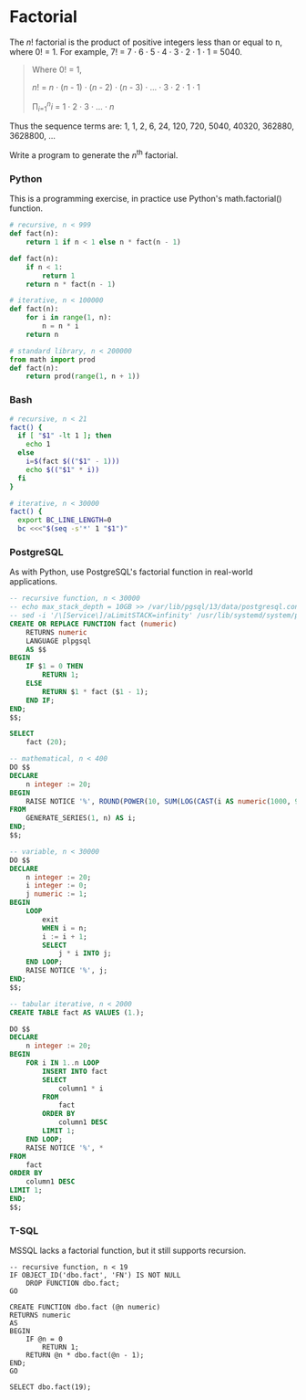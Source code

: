 # Factorial

The *n*! factorial is the product of positive integers less than or equal to n, where 0! = 1. For example, 7! = 7 · 6 · 5 · 4 · 3 · 2 · 1 · 1 = 5040.

> Where 0! = 1,
> 
> *n*! = *n* · (*n* - 1) · (*n* - 2) · (*n* - 3) · ... · 3 · 2 · 1 · 1
>
> Π<sub>*i*=1</sub><sup>*n*</sup>*i* = 1 · 2 · 3 · ... · *n*

Thus the sequence terms are: 1, 1, 2, 6, 24, 120, 720, 5040, 40320, 362880, 3628800, ...

Write a program to generate the *n*<sup>th</sup> factorial.

### Python
This is a programming exercise, in practice use Python's math.factorial() function.
```python
# recursive, n < 999
def fact(n):
    return 1 if n < 1 else n * fact(n - 1)

def fact(n):
    if n < 1:
        return 1
    return n * fact(n - 1)

# iterative, n < 100000
def fact(n):
    for i in range(1, n):
        n = n * i
    return n

# standard library, n < 200000
from math import prod
def fact(n):
    return prod(range(1, n + 1))
```

### Bash
```bash
# recursive, n < 21
fact() {
  if [ "$1" -lt 1 ]; then
    echo 1
  else
    i=$(fact $(("$1" - 1)))
    echo $(("$1" * i))
  fi
}

# iterative, n < 30000
fact() {
  export BC_LINE_LENGTH=0
  bc <<<"$(seq -s'*' 1 "$1")"
```

### PostgreSQL
As with Python, use PostgreSQL's factorial function in real-world applications.
```sql
-- recursive function, n < 30000
-- echo max_stack_depth = 10GB >> /var/lib/pgsql/13/data/postgresql.conf
-- sed -i '/\[Service\]/aLimitSTACK=infinity' /usr/lib/systemd/system/postgresql-13.service
CREATE OR REPLACE FUNCTION fact (numeric)
    RETURNS numeric
    LANGUAGE plpgsql
    AS $$
BEGIN
    IF $1 = 0 THEN
        RETURN 1;
    ELSE
        RETURN $1 * fact ($1 - 1);
    END IF;
END;
$$;

SELECT
    fact (20);

-- mathematical, n < 400
DO $$
DECLARE
    n integer := 20;
BEGIN
    RAISE NOTICE '%', ROUND(POWER(10, SUM(LOG(CAST(i AS numeric(1000, 990))))))
FROM
    GENERATE_SERIES(1, n) AS i;
END;
$$;

-- variable, n < 30000
DO $$
DECLARE
    n integer := 20;
    i integer := 0;
    j numeric := 1;
BEGIN
    LOOP
        exit
        WHEN i = n;
        i := i + 1;
        SELECT
            j * i INTO j;
    END LOOP;
    RAISE NOTICE '%', j;
END;
$$;

-- tabular iterative, n < 2000
CREATE TABLE fact AS VALUES (1.);

DO $$
DECLARE
    n integer := 20;
BEGIN
    FOR i IN 1..n LOOP
        INSERT INTO fact
        SELECT
            column1 * i
        FROM
            fact
        ORDER BY
            column1 DESC
        LIMIT 1;
    END LOOP;
    RAISE NOTICE '%', *
FROM
    fact
ORDER BY
    column1 DESC
LIMIT 1;
END;
$$;
```

### T-SQL
MSSQL lacks a factorial function, but it still supports recursion.
```tsql
-- recursive function, n < 19
IF OBJECT_ID('dbo.fact', 'FN') IS NOT NULL
    DROP FUNCTION dbo.fact;
GO

CREATE FUNCTION dbo.fact (@n numeric)
RETURNS numeric
AS
BEGIN
    IF @n = 0
        RETURN 1;
    RETURN @n * dbo.fact(@n - 1);
END;
GO

SELECT dbo.fact(19);
```
